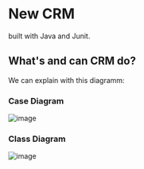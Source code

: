 # New CRM 

built with Java and Junit.

## What's and can CRM do? 

We can explain with this diagramm:

### Case Diagram

![image](https://user-images.githubusercontent.com/108800755/194550396-380ce9bc-3f71-4d62-a164-73206eb4fcfa.png)


### Class Diagram

![image](https://user-images.githubusercontent.com/108800755/194550531-81939f82-f313-4b47-8bd1-535271a07cf5.png)




